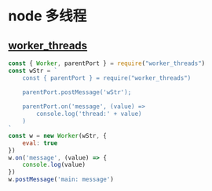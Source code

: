 # node 多线程

## [worker_threads](https://nodejs.org/dist/latest-v20.x/docs/api/worker_threads.html)

```javascript
const { Worker, parentPort } = require("worker_threads")
const wStr = `
    const { parentPort } = require("worker_threads")

    parentPort.postMessage('wStr');
    
    parentPort.on('message', (value) => 
        console.log('thread:' + value)
    )
`
const w = new Worker(wStr, {
    eval: true
})
w.on('message', (value) => {
    console.log(value)
})
w.postMessage('main: message')
```